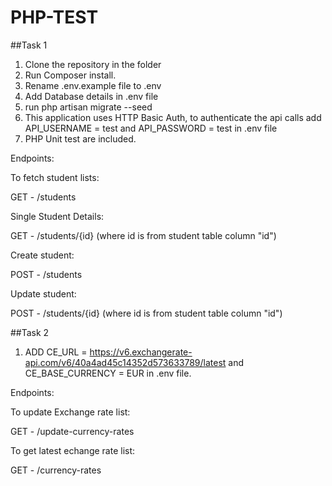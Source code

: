 # PHP-TEST

##Task 1

1. Clone the repository in the folder
2. Run Composer install.
3. Rename .env.example file to .env
4. Add Database details in .env file
5. run php artisan migrate --seed
6. This application uses HTTP Basic Auth, to authenticate the api calls add API_USERNAME = test and API_PASSWORD = test in .env file
7. PHP Unit test are included.


Endpoints:

To fetch student lists:

GET - /students

Single Student Details:

GET - /students/{id} (where id is from student table column "id")

Create student:

POST - /students

Update student:

POST - /students/{id} (where id is from student table column "id")


##Task 2

1. ADD CE_URL = https://v6.exchangerate-api.com/v6/40a4ad45c14352d573633789/latest and CE_BASE_CURRENCY = EUR in .env file.

Endpoints:

To update Exchange rate list:

GET - /update-currency-rates

To get latest echange rate list:

GET - /currency-rates

